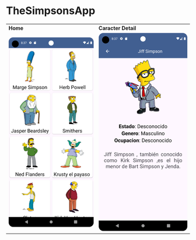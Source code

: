 # TheSimpsonsApp


<table>
  <tr>
    <td><strong>Home</strong></td>
    <td><strong>Caracter Detail</strong></td>
  </tr>
  <tr>
    <td><img src="https://github.com/Orlandroid/Resources_Repos/blob/main/simpsonapp/characters.png" width="100%"></td>
    <td><img src="https://github.com/Orlandroid/Resources_Repos/blob/main/simpsonapp/character_detail.png" width="100%"></td> 
  </tr>
</table>
